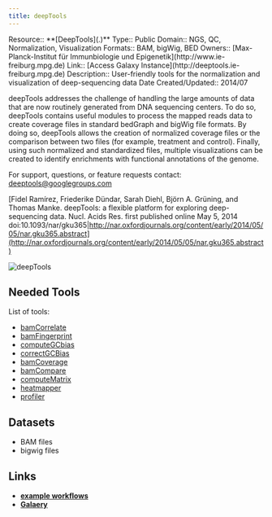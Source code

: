 ```yaml
---
title: deepTools
---
```





<div class='deploymentbox'>
 Resource:: **[DeepTools](.)**
 Type:: Public
 Domain:: NGS, QC, Normalization, Visualization
 Formats:: BAM, bigWig, BED
 Owners:: [Max-Planck-Institut für Immunbiologie und Epigenetik](http://www.ie-freiburg.mpg.de)
 Link:: [Access Galaxy Instance](http://deeptools.ie-freiburg.mpg.de)
 Description:: User-friendly tools for the normalization and visualization of deep-sequencing data
 Date Created/Updated:: 2014/07 
</div>

deepTools addresses the challenge of handling the large amounts of data that are now routinely generated from DNA sequencing centers. To do so, deepTools contains useful modules to process the mapped reads data to create coverage files in standard bedGraph and bigWig file formats. By doing so, deepTools allows the creation of normalized coverage files or the comparison between two files (for example, treatment and control). Finally, using such normalized and standardized files, multiple visualizations can be created to identify enrichments with functional annotations of the genome.

For support, questions, or feature requests contact: deeptools@googlegroups.com

[Fidel Ramírez, Friederike Dündar, Sarah Diehl, Björn A. Grüning, and Thomas Manke. deepTools: a flexible platform for exploring deep-sequencing data. Nucl. Acids Res. first published online May 5, 2014 doi:10.1093/nar/gku365|http://nar.oxfordjournals.org/content/early/2014/05/05/nar.gku365.abstract](http://nar.oxfordjournals.org/content/early/2014/05/05/nar.gku365.abstract)

![deepTools](https://camo.githubusercontent.com/9a939620bf04dcf512619b3d6c799a5cff975264/68747470733a2f2f7261772e6769746875622e636f6d2f666964656c72616d2f64656570546f6f6c732f6d61737465722f6578616d706c65732f636f6c6c6167652e706e67)

## Needed Tools

List of tools:

* [bamCorrelate](https://github.com/fidelram/deepTools/wiki/QC#wiki-bamCorrelate)
* [bamFingerprint](https://github.com/fidelram/deepTools/wiki/QC#wiki-bamFingerprint)
* [computeGCbias](https://github.com/fidelram/deepTools/wiki/QC#wiki-computeGCbias)
* [correctGCBias](https://github.com/fidelram/deepTools/wiki/QC#wiki-correctGCbias)
* [bamCoverage](https://github.com/fidelram/deepTools/wiki/Normalizations#wiki-bamCoverage)
* [bamCompare](https://github.com/fidelram/deepTools/wiki/Normalizations#wiki-bamCompare)
* [computeMatrix](https://github.com/fidelram/deepTools/wiki/Visualizations#wiki-computeMatrix)
* [heatmapper](https://github.com/fidelram/deepTools/wiki/Visualizations#wiki-heatmapper)
* [profiler](https://github.com/fidelram/deepTools/wiki/Visualizations#wiki-profiler)

## Datasets

* BAM files
* bigwig files

## Links

* **[example workflows](https://github.com/fidelram/deepTools/wiki/Example-workflows)**
* **[Galaery](https://github.com/fidelram/deepTools/wiki/Gallery)**
